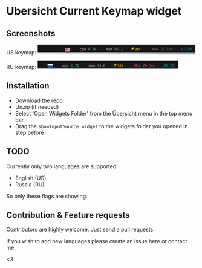 Ubersicht Current Keymap widget
===============================

Screenshots
-----------
US keymap:
![screenshot 1](./screenshot1.png)

RU keymap:
![screenshot 2](./screenshot2.png)

Installation
------------

* Download the repo
* Unzip (if needed)
* Select 'Open Widgets Folder' from the Übersicht menu in the top menu bar
* Drag the `showInputSource.widget` to the widgets folder you opened in step before

TODO
----

Currently only two languages are supported:

* English (US)
* Russia (RU)

So only these flags are showing. 


Contribution & Feature requests
-------------------------------
Contributors are highly welcome. Just send a pull requests. 

If you wish to add new languages please create an issue here 
or contact me.


*<3*
